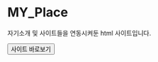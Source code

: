 # MY_Place
자기소개 및 사이트들을 연동시켜둔 html 사이트입니다.
<div>
   <button href="https://htmlpreview.github.io/?https://github.com/BaekGunWoo1119/MY_Place/blob/main/myplace.html"> 사이트 바로보기 </button>
 </div>
